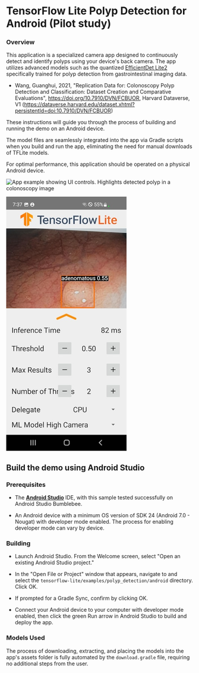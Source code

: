 # TensorFlow Lite Polyp Detection for Android (Pilot study)

### Overview

This application is a specialized camera app designed to continuously detect and identify polyps using your device's back camera. The app utilizes advanced models such as the quantized [EfficientDet Lite2](https://tfhub.dev/tensorflow/lite-model/efficientdet/lite2/detection/metadata/1) specifically trained for polyp detection from gastrointestinal imaging data. 
* Wang, Guanghui, 2021, "Replication Data for: Colonoscopy Polyp Detection and Classification: Dataset Creation and Comparative Evaluations", https://doi.org/10.7910/DVN/FCBUOR, Harvard Dataverse, V1
  (https://dataverse.harvard.edu/dataset.xhtml?persistentId=doi:10.7910/DVN/FCBUOR)

These instructions will guide you through the process of building and running the demo on an Android device.

The model files are seamlessly integrated into the app via Gradle scripts when you build and run the app, eliminating the need for manual downloads of TFLite models.

For optimal performance, this application should be operated on a physical Android device.

![App example showing UI controls. Highlights detected polyp in a colonoscopy image](https://storage.googleapis.com/download.tensorflow.org/tflite/examples/obj_detection_polyp.gif)

![App example showing UI controls with multiple polyps detected in a colonoscopy video frame.](screenshot2.jpg)

## Build the demo using Android Studio

### Prerequisites

*   The **[Android Studio](https://developer.android.com/studio/index.html)** IDE, with this sample tested successfully on Android Studio Bumblebee.

*   An Android device with a minimum OS version of SDK 24 (Android 7.0 - Nougat) with developer mode enabled. The process for enabling developer mode can vary by device.

### Building

*   Launch Android Studio. From the Welcome screen, select "Open an existing Android Studio project."

*   In the "Open File or Project" window that appears, navigate to and select the `tensorflow-lite/examples/polyp_detection/android` directory. Click OK.

*   If prompted for a Gradle Sync, confirm by clicking OK.

*   Connect your Android device to your computer with developer mode enabled, then click the green Run arrow in Android Studio to build and deploy the app.

### Models Used

The process of downloading, extracting, and placing the models into the app's assets folder is fully automated by the `download.gradle` file, requiring no additional steps from the user.
